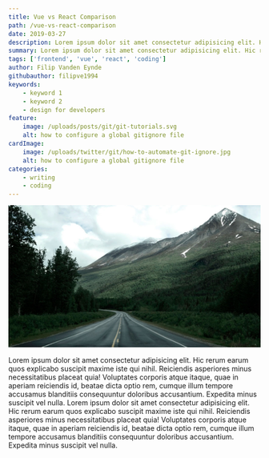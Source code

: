 ```yaml
---
title: Vue vs React Comparison
path: /vue-vs-react-comparison
date: 2019-03-27
description: Lorem ipsum dolor sit amet consectetur adipisicing elit. Hic rerum earum quos explicabo suscipit maxime iste qui nihil. Reiciendis asperiores minus necessitatibus
summary: Lorem ipsum dolor sit amet consectetur adipisicing elit. Hic rerum earum quos explicabo suscipit maxime iste qui nihil. Reiciendis asperiores minus necessitatibus
tags: ['frontend', 'vue', 'react', 'coding']
author: Filip Vanden Eynde
githubauthor: filipve1994
keywords:
    - keyword 1
    - keyword 2
    - design for developers
feature:
    image: /uploads/posts/git/git-tutorials.svg
    alt: how to configure a global gitignore file
cardImage:
    image: /uploads/twitter/git/how-to-automate-git-ignore.jpg
    alt: how to configure a global gitignore file
categories: 
    - writing
    - coding
---
```


![background](./images/blog_bg_4.jpg)

Lorem ipsum dolor sit amet consectetur adipisicing elit. Hic rerum earum quos explicabo suscipit maxime iste qui nihil. Reiciendis asperiores minus necessitatibus placeat quia! Voluptates corporis atque itaque, quae in aperiam reiciendis id, beatae dicta optio rem, cumque illum tempore accusamus blanditiis consequuntur doloribus accusantium. Expedita minus suscipit vel nulla. Lorem ipsum dolor sit amet consectetur adipisicing elit. Hic rerum earum quos explicabo suscipit maxime iste qui nihil. Reiciendis asperiores minus necessitatibus placeat quia! Voluptates corporis atque itaque, quae in aperiam reiciendis id, beatae dicta optio rem, cumque illum tempore accusamus blanditiis consequuntur doloribus accusantium. Expedita minus suscipit vel nulla.
